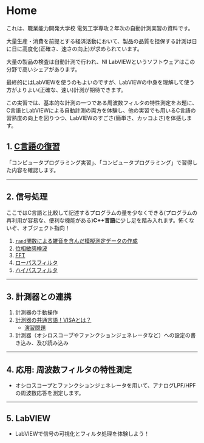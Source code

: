# Home

これは、職業能力開発大学校 電気工学専攻２年次の自動計測実習の資料です。

大量生産・消費を前提とする経済活動において、製品の品質を担保する計測は日に日に高度化(正確さ、速さの向上)が求められています。

大量の製品の検査は自動計測で行われ、NI LabVIEWというソフトウェアはこの分野で高いシェアがあります。

最終的にはLabVIEWを使うのもよいのですが、LabVIEWの中身を理解して使う方がよりよい(正確な、速い)計測が期待できます。

この実習では、基本的な計測の一つである周波数フィルタの特性測定をお題に、C言語とLabVIEWによる自動計測の両方を体験し、他の実習でも用いるC言語の習熟度の向上を図りつつ、LabVIEWのすごさ(簡単さ、カッコよさ)を体感します。

## 1. [C言語の復習](./1_1_Clang_Works.md)

「コンピュータプログラミング実習」、「コンピュータプログラミング」で習得した内容を確認します。

---

## 2. 信号処理

ここではC言語と比較して記述するプログラムの量を少なくできる(プログラムの再利用が容易な、便利な機能がある)**C++言語**に少し足を踏み入れます。怖くないぞ、オブジェクト指向！

1. [`rand`関数による雑音を含んだ模擬測定データの作成](./2_1_GenerateWaveform.md)
1. [位相敏感検波](./2_2_PSD.md)
1. [FFT](2_3_FFT.md)
1. [ローパスフィルタ](./2_4_LPF.md)
1. [ハイパスフィルタ](./2_5_HPF.md)

---

## 3. 計測器との連携
1. 計測器の手動操作
2. [計測器の共通言語！VISAとは？](./3_2_0_VISA.md)
   - [演習問題](./3_2_1_VISA_Works.md)
4. 計測器（オシロスコープやファンクションジェネレータなど）への設定の書き込み、及び読み込み

---

## 4. 応用: 周波数フィルタの特性測定
- オシロスコープとファンクションジェネレータを用いて、アナログLPF/HPFの周波数応答を測定します。

---

## 5. LabVIEW
- LabVIEWで信号の可視化とフィルタ処理を体験しよう！
